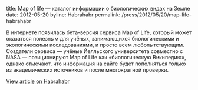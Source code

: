 title: Map of life — каталог информации о биологических видах на Земле
date: 2012-05-20
byline:  Habrahabr
permalink: /press/2012/05/20/map-life-habrahabr


В интернете появилась бета-версия сервиса Map of Life, который может оказаться полезным для учёных, занимающихся биологическими и экологическими исследованиями, и просто всем любопытствующим. Создатели сервиса — учёные Йелльского университета совместно с NASA — позиционируют Map of Life как «биологическую Википедию», однако отмечают, что информация на сайте будет пополняться только из академических источников и после многократной проверки.

[View article on Habrahabr](http://habrahabr.ru/post/144148/)
